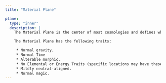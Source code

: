 ```yaml
---
title: "Material Plane"

plane:
  type: "inner"
  description: |
    The Material Plane is the center of most cosmologies and defines what is considered normal.

    The Material Plane has the following traits:

     * Normal gravity.
     * Normal Time
     * Alterable morphic.
     * No Elemental or Energy Traits (specific locations may have these traits, however)
     * Mildly neutral-aligned.
     * Normal magic.
---
```

